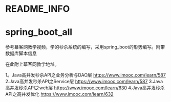 # README_INFO
# spring_boot_all

参考幕客网教学视频，学的秒杀系统的编写，采用spring_boot的形势编写。附带数据库脚本信息

在此附上幕客网教学地址。

1。Java高并发秒杀API之业务分析与DAO层
https://www.imooc.com/learn/587
2.Java高并发秒杀API之Service层
https://www.imooc.com/learn/587
3.Java高并发秒杀API之web层
https://www.imooc.com/learn/630
4.Java高并发秒杀API之高并发优化
https://www.imooc.com/learn/632
